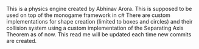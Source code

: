 This is a physics engine created by Abhinav Arora.
This is supposed to be used on top of the monogame framework in c#
There are custom implementations for shape creation (limited to boxes and circles) and their collision system using a custom implementation of the Separating Axis Theorem as of now. 
This read me will be updated each time new commits are created.
